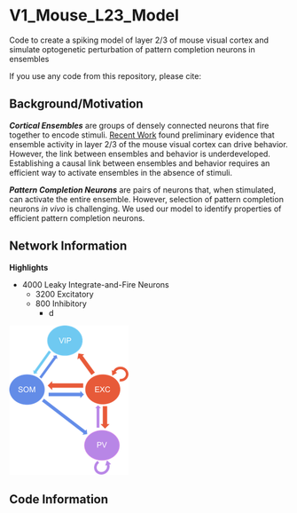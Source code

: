 # V1_Mouse_L23_Model
Code to create a spiking model of layer 2/3 of mouse visual cortex and simulate optogenetic perturbation of pattern completion neurons in ensembles

If you use any code from this repository, please cite: 

## Background/Motivation
***Cortical Ensembles*** are groups of densely connected neurons that fire together to encode stimuli. [Recent Work](https://www.cell.com/cell/pdf/S0092-8674(19)30616-6.pdf) found preliminary evidence that ensemble activity in layer 2/3 of the mouse visual cortex can drive behavior. However, the link between ensembles and behavior is underdeveloped. Establishing a causal link between ensembles and behavior requires an efficient way to activate ensembles in the absence of stimuli. 

 ***Pattern Completion Neurons*** are pairs of neurons that, when stimulated, can activate the entire ensemble. However, selection of pattern completion neurons *in vivo* is challenging. We used our model to identify properties of efficient pattern completion neurons. 
 
## Network Information 

**Highlights**
- 4000 Leaky Integrate-and-Fire Neurons
    - 3200 Excitatory
    - 800 Inhibitory
       - d

![plot](./Miscellaneous/schematic.png)


## Code Information
